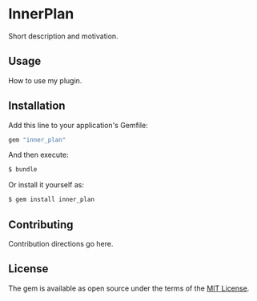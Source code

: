# InnerPlan
Short description and motivation.

## Usage
How to use my plugin.

## Installation
Add this line to your application's Gemfile:

```ruby
gem "inner_plan"
```

And then execute:
```bash
$ bundle
```

Or install it yourself as:
```bash
$ gem install inner_plan
```

## Contributing
Contribution directions go here.

## License
The gem is available as open source under the terms of the [MIT License](https://opensource.org/licenses/MIT).
